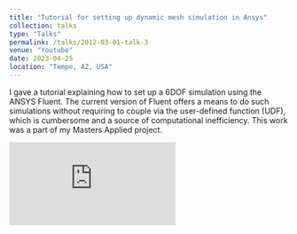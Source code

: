 ```yaml
---
title: "Tutorial for setting up dynamic mesh simulation in Ansys"
collection: talks
type: "Talks"
permalink: /talks/2012-03-01-talk-3
venue: "Youtube"
date: 2023-04-25
location: "Tempe, AZ, USA"
---
```


I gave a tutorial explaining how to set up a 6DOF simulation using the ANSYS Fluent. The current version of Fluent offers a means to do such simulations without requiring to couple via the user-defined function (UDF), which is cumbersome and a source of computational inefficiency. This work was a part of my Masters Applied project.




<div class="video-wrapper">
  <iframe
    src="https://www.youtube.com/embed/7MeHvOrXl8g"
    title="YouTube video player"
    frameborder="0"
    loading="lazy"
    referrerpolicy="strict-origin-when-cross-origin"
    allow="accelerometer; autoplay; clipboard-write; encrypted-media; gyroscope; picture-in-picture; web-share"
    allowfullscreen
  ></iframe>
</div>